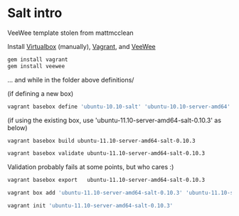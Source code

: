 Salt intro
==========

VeeWee template stolen from mattmcclean

Install [Virtualbox](https://www.virtualbox.org/) (manually), [Vagrant](http://vagrantup.com/), and [VeeWee](https://github.com/jedi4ever/veewee)
```bash
gem install vagrant
gem install veewee
```

... and while in the folder above definitions/

(if defining a new box)
```bash
vagrant basebox define 'ubuntu-10.10-salt' 'ubuntu-10.10-server-amd64'
```

(if using the existing box, use 'ubuntu-11.10-server-amd64-salt-0.10.3' as below)

```bash
vagrant basebox build ubuntu-11.10-server-amd64-salt-0.10.3
```

```bash
vagrant basebox validate ubuntu-11.10-server-amd64-salt-0.10.3
```
Validation probably fails at some points, but who cares :)

```bash
vagrant basebox export   ubuntu-11.10-server-amd64-salt-0.10.3
```

```bash
vagrant box add 'ubuntu-11.10-server-amd64-salt-0.10.3' 'ubuntu-11.10-server-amd64-salt-0.10.3.box'
```

```bash
vagrant init 'ubuntu-11.10-server-amd64-salt-0.10.3'
```
